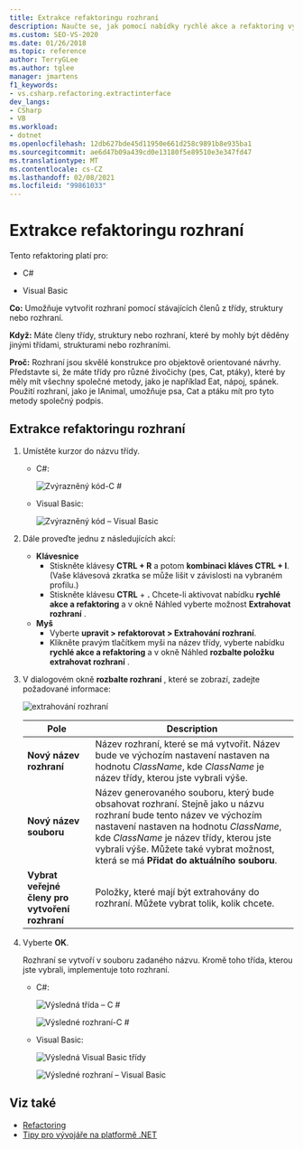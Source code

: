 ```yaml
---
title: Extrakce refaktoringu rozhraní
description: Naučte se, jak pomocí nabídky rychlé akce a refaktoring vytvořit rozhraní pomocí stávajících členů z třídy, struktury nebo rozhraní.
ms.custom: SEO-VS-2020
ms.date: 01/26/2018
ms.topic: reference
author: TerryGLee
ms.author: tglee
manager: jmartens
f1_keywords:
- vs.csharp.refactoring.extractinterface
dev_langs:
- CSharp
- VB
ms.workload:
- dotnet
ms.openlocfilehash: 12db627bde45d11950e661d258c9891b8e935ba1
ms.sourcegitcommit: ae6d47b09a439cd0e13180f5e89510e3e347fd47
ms.translationtype: MT
ms.contentlocale: cs-CZ
ms.lasthandoff: 02/08/2021
ms.locfileid: "99861033"
---
```

# <a name="extract-an-interface-refactoring"></a>Extrakce refaktoringu rozhraní

Tento refaktoring platí pro:

- C#

- Visual Basic

**Co:** Umožňuje vytvořit rozhraní pomocí stávajících členů z třídy, struktury nebo rozhraní.

**Když:** Máte členy třídy, struktury nebo rozhraní, které by mohly být děděny jinými třídami, strukturami nebo rozhraními.

**Proč:** Rozhraní jsou skvělé konstrukce pro objektově orientované návrhy. Představte si, že máte třídy pro různé živočichy (pes, Cat, ptáky), které by měly mít všechny společné metody, jako je například Eat, nápoj, spánek. Použití rozhraní, jako je IAnimal, umožňuje psa, Cat a ptáku mít pro tyto metody společný podpis.

## <a name="extract-an-interface-refactoring"></a>Extrakce refaktoringu rozhraní

1. Umístěte kurzor do názvu třídy.

   - C#:

       ![Zvýrazněný kód-C #](media/extractinterface-highlight-cs.png)

   - Visual Basic:

       ![Zvýrazněný kód – Visual Basic](media/extractinterface-highlight-vb.png)

2. Dále proveďte jednu z následujících akcí:

   - **Klávesnice**
      - Stiskněte klávesy **CTRL + R** a potom **kombinaci kláves CTRL + I**. (Vaše klávesová zkratka se může lišit v závislosti na vybraném profilu.)
      - Stiskněte klávesu **CTRL** + **.** Chcete-li aktivovat nabídku **rychlé akce a refaktoring** a v okně Náhled vyberte možnost **Extrahovat rozhraní** .
   - **Myš**
      - Vyberte **upravit > refaktorovat > Extrahování rozhraní**.
      - Klikněte pravým tlačítkem myši na název třídy, vyberte nabídku **rychlé akce a refaktoring** a v okně Náhled **rozbalte položku extrahovat rozhraní** .

3. V dialogovém okně **rozbalte rozhraní** , které se zobrazí, zadejte požadované informace:

   ![extrahování rozhraní](media/extractinterface-dialog-same-file.png)

   | Pole | Description |
   | - | - |
   | **Nový název rozhraní** | Název rozhraní, které se má vytvořit. Název bude ve výchozím nastavení nastaven na hodnotu *ClassName*, kde *ClassName* je název třídy, kterou jste vybrali výše. |
   | **Nový název souboru** | Název generovaného souboru, který bude obsahovat rozhraní. Stejně jako u názvu rozhraní bude tento název ve výchozím nastavení nastaven na hodnotu *ClassName*, kde *ClassName* je název třídy, kterou jste vybrali výše. Můžete také vybrat možnost, která se má **Přidat do aktuálního souboru**. |
   | **Vybrat veřejné členy pro vytvoření rozhraní** | Položky, které mají být extrahovány do rozhraní. Můžete vybrat tolik, kolik chcete. |

4. Vyberte **OK**.

   Rozhraní se vytvoří v souboru zadaného názvu. Kromě toho třída, kterou jste vybrali, implementuje toto rozhraní.

   - C#:

      ![Výsledná třída – C #](media/extractinterface-class-cs.png)

      ![Výsledné rozhraní-C #](media/extractinterface-interface-cs.png)

   - Visual Basic:

      ![Výsledná Visual Basic třídy](media/extractinterface-class-vb.png)

      ![Výsledné rozhraní – Visual Basic](media/extractinterface-interface-vb.png)

## <a name="see-also"></a>Viz také

- [Refactoring](../refactoring-in-visual-studio.md)
- [Tipy pro vývojáře na platformě .NET](../csharp-developer-productivity.md)

